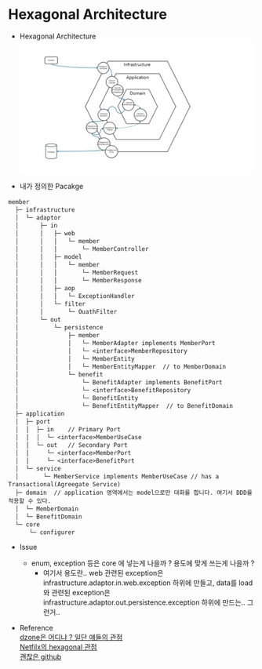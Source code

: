 # Hexagonal Architecture
- Hexagonal Architecture  
  ![Architecture, Hexagonal Architecture](../Resource/Architecture%2C%20Hexagonal%20Architecture.png)

- 내가 정의한 Pacakge
```
member
  ├─ infrastructure
  │  └─ adaptor
  │      ├─ in
  │      │   ├─ web
  │      │   │   └─ member
  │      │   │       └─ MemberController
  │      │   ├─ model
  │      │   │   └─ member
  │      │   │       └─ MemberRequest
  │      │   │       └─ MemberResponse
  │      │   ├─ aop
  │      │   │   └─ ExceptionHandler
  │      │   └─ filter
  │      │       └─ OuathFilter
  │      └─ out
  │          └─ persistence
  │              ├─ member
  │              │   └─ MemberAdapter implements MemberPort
  │              │   └─ <interface>MemberRepository
  │              │   └─ MemberEntity
  │              │   └─ MemberEntityMapper  // to MemberDomain
  │              └─ benefit
  │                  └─ BenefitAdapter implements BenefitPort
  │                  └─ <interface>BenefitRepository
  │                  └─ BenefitEntity
  │                  └─ BenefitEntityMapper  // to BenefitDomain
  ├─ application
  │  ├─ port
  │  │  ├─ in    // Primary Port
  │  │  │  └─ <interface>MemberUseCase
  │  │  └─ out   // Secondary Port
  │  │     └─ <interface>MemberPort
  │  │     └─ <interface>BenefitPort
  │  └─ service
  │       └─ MemberService implements MemberUseCase	// has a Transactional(Agreegate Service)
  ├─ domain  // application 영역에서는 model으로만 대화를 합니다. 여기서 DDD를 적용할 수 있다.
  │  └─ MemberDomain
  │  └─ BenefitDomain
  └─ core
      └─ configurer
```
- Issue
  - enum, exception 등은 core 에 넣는게 나을까 ? 용도에 맞게 쓰는게 나을까 ?
    - 여기서 용도란.. web 관련된 exception은 infrastructure.adaptor.in.web.exception 하위에 만들고, data를 load와 관련된 exception은 infrastructure.adaptor.out.persistence.exception 하위에 만드는.. 그런거..

- Reference  
  [dzone은 어디냐 ? 일단 얘들의 관점](https://dzone.com/articles/hello-hexagonal-architecture-1)  
  [Netfilx의 hexagonal 관점](https://netflixtechblog.com/ready-for-changes-with-hexagonal-architecture-b315ec967749)  
  [괜찮은 github](https://github.com/thombergs/buckpal.git)  
